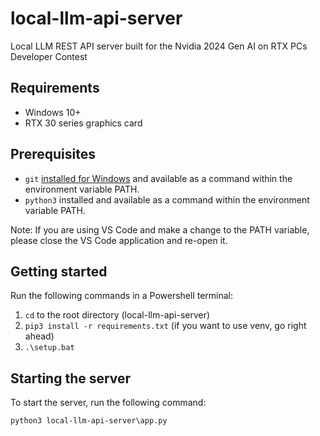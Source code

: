 # local-llm-api-server
Local LLM REST API server built for the Nvidia 2024 Gen AI on RTX PCs Developer Contest

## Requirements

- Windows 10+
- RTX 30 series graphics card

## Prerequisites

- `git` [installed for Windows](https://git-scm.com/download/win) and available as a command within the environment variable PATH.
- `python3` installed and available as a command within the environment variable PATH.

Note: If you are using VS Code and make a change to the PATH variable, please close the VS Code application and re-open it.

## Getting started

Run the following commands in a Powershell terminal:

1. `cd` to the root directory (local-llm-api-server)
2. `pip3 install -r requirements.txt` (if you want to use venv, go right ahead)
3. `.\setup.bat`

## Starting the server

To start the server, run the following command:

`python3 local-llm-api-server\app.py`